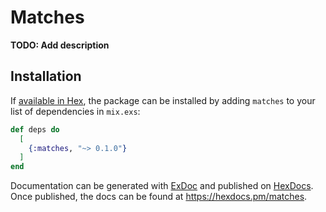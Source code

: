 # Matches

**TODO: Add description**

## Installation

If [available in Hex](https://hex.pm/docs/publish), the package can be installed
by adding `matches` to your list of dependencies in `mix.exs`:

```elixir
def deps do
  [
    {:matches, "~> 0.1.0"}
  ]
end
```

Documentation can be generated with [ExDoc](https://github.com/elixir-lang/ex_doc)
and published on [HexDocs](https://hexdocs.pm). Once published, the docs can
be found at <https://hexdocs.pm/matches>.

